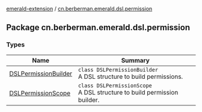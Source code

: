 [emerald-extension](../index.md) / [cn.berberman.emerald.dsl.permission](.)

## Package cn.berberman.emerald.dsl.permission

### Types

| Name | Summary |
|---|---|
| [DSLPermissionBuilder](-d-s-l-permission-builder/index.md) | `class DSLPermissionBuilder`<br>A DSL structure to build permissions. |
| [DSLPermissionScope](-d-s-l-permission-scope/index.md) | `class DSLPermissionScope`<br>A DSL structure to build permission builder. |
